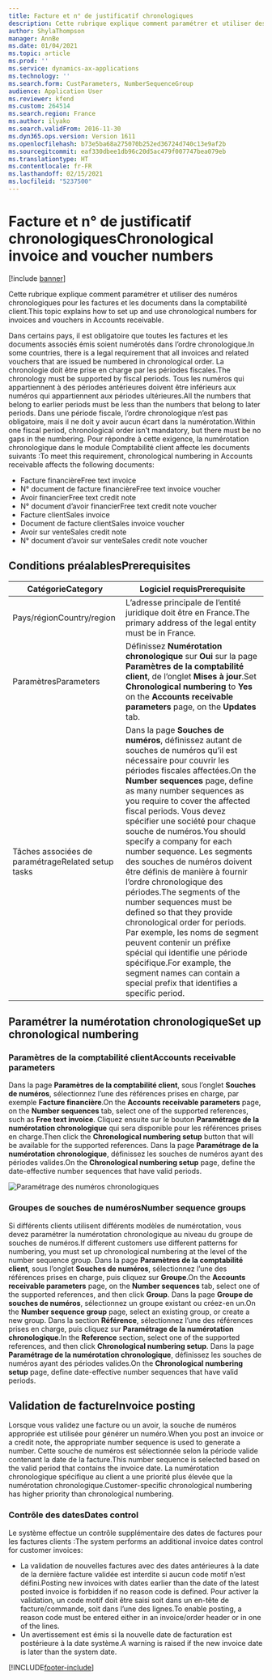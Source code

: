 ```yaml
---
title: Facture et n° de justificatif chronologiques
description: Cette rubrique explique comment paramétrer et utiliser des numéros chronologiques pour les factures et les documents dans la comptabilité client.
author: ShylaThompson
manager: AnnBe
ms.date: 01/04/2021
ms.topic: article
ms.prod: ''
ms.service: dynamics-ax-applications
ms.technology: ''
ms.search.form: CustParameters, NumberSequenceGroup
audience: Application User
ms.reviewer: kfend
ms.custom: 264514
ms.search.region: France
ms.author: ilyako
ms.search.validFrom: 2016-11-30
ms.dyn365.ops.version: Version 1611
ms.openlocfilehash: b73e5ba68a275070b252ed36724d740c13e9af2b
ms.sourcegitcommit: eaf330dbee1db96c20d5ac479f007747bea079eb
ms.translationtype: HT
ms.contentlocale: fr-FR
ms.lasthandoff: 02/15/2021
ms.locfileid: "5237500"
---
```

# <a name="chronological-invoice-and-voucher-numbers"></a><span data-ttu-id="c3239-103">Facture et n° de justificatif chronologiques</span><span class="sxs-lookup"><span data-stu-id="c3239-103">Chronological invoice and voucher numbers</span></span>

[!include [banner](../includes/banner.md)]

<span data-ttu-id="c3239-104">Cette rubrique explique comment paramétrer et utiliser des numéros chronologiques pour les factures et les documents dans la comptabilité client.</span><span class="sxs-lookup"><span data-stu-id="c3239-104">This topic explains how to set up and use chronological numbers for invoices and vouchers in Accounts receivable.</span></span>  

<span data-ttu-id="c3239-105">Dans certains pays, il est obligatoire que toutes les factures et les documents associés émis soient numérotés dans l’ordre chronologique.</span><span class="sxs-lookup"><span data-stu-id="c3239-105">In some countries, there is a legal requirement that all invoices and related vouchers that are issued be numbered in chronological order.</span></span> <span data-ttu-id="c3239-106">La chronologie doit être prise en charge par les périodes fiscales.</span><span class="sxs-lookup"><span data-stu-id="c3239-106">The chronology must be supported by fiscal periods.</span></span> <span data-ttu-id="c3239-107">Tous les numéros qui appartiennent à des périodes antérieures doivent être inférieurs aux numéros qui appartiennent aux périodes ultérieures.</span><span class="sxs-lookup"><span data-stu-id="c3239-107">All the numbers that belong to earlier periods must be less than the numbers that belong to later periods.</span></span> <span data-ttu-id="c3239-108">Dans une période fiscale, l’ordre chronologique n’est pas obligatoire, mais il ne doit y avoir aucun écart dans la numérotation.</span><span class="sxs-lookup"><span data-stu-id="c3239-108">Within one fiscal period, chronological order isn't mandatory, but there must be no gaps in the numbering.</span></span> <span data-ttu-id="c3239-109">Pour répondre à cette exigence, la numérotation chronologique dans le module Comptabilité client affecte les documents suivants :</span><span class="sxs-lookup"><span data-stu-id="c3239-109">To meet this requirement, chronological numbering in Accounts receivable affects the following documents:</span></span>

-   <span data-ttu-id="c3239-110">Facture financière</span><span class="sxs-lookup"><span data-stu-id="c3239-110">Free text invoice</span></span>
-   <span data-ttu-id="c3239-111">N° document de facture financière</span><span class="sxs-lookup"><span data-stu-id="c3239-111">Free text invoice voucher</span></span>
-   <span data-ttu-id="c3239-112">Avoir financier</span><span class="sxs-lookup"><span data-stu-id="c3239-112">Free text credit note</span></span>
-   <span data-ttu-id="c3239-113">N° document d’avoir financier</span><span class="sxs-lookup"><span data-stu-id="c3239-113">Free text credit note voucher</span></span>
-   <span data-ttu-id="c3239-114">Facture client</span><span class="sxs-lookup"><span data-stu-id="c3239-114">Sales invoice</span></span>
-   <span data-ttu-id="c3239-115">Document de facture client</span><span class="sxs-lookup"><span data-stu-id="c3239-115">Sales invoice voucher</span></span>
-   <span data-ttu-id="c3239-116">Avoir sur vente</span><span class="sxs-lookup"><span data-stu-id="c3239-116">Sales credit note</span></span>
-   <span data-ttu-id="c3239-117">N° document d’avoir sur vente</span><span class="sxs-lookup"><span data-stu-id="c3239-117">Sales credit note voucher</span></span>

## <a name="prerequisites"></a><span data-ttu-id="c3239-118">Conditions préalables</span><span class="sxs-lookup"><span data-stu-id="c3239-118">Prerequisites</span></span>

| <span data-ttu-id="c3239-119">Catégorie</span><span class="sxs-lookup"><span data-stu-id="c3239-119">Category</span></span>            | <span data-ttu-id="c3239-120">Logiciel requis</span><span class="sxs-lookup"><span data-stu-id="c3239-120">Prerequisite</span></span>                                                                                                                                                                                                                                                                                                                                                                                   |
|---------------------|------------------------------------------------------------------------------------------------------------------------------------------------------------------------------------------------------------------------------------------------------------------------------------------------------------------------------------------------------------------------------------------------|
| <span data-ttu-id="c3239-121">Pays/région</span><span class="sxs-lookup"><span data-stu-id="c3239-121">Country/region</span></span>  | <span data-ttu-id="c3239-122">L’adresse principale de l’entité juridique doit être en France.</span><span class="sxs-lookup"><span data-stu-id="c3239-122">The primary address of the legal entity must be in France.</span></span>|
| <span data-ttu-id="c3239-123">Paramètres</span><span class="sxs-lookup"><span data-stu-id="c3239-123">Parameters</span></span>      | <span data-ttu-id="c3239-124">Définissez **Numérotation chronologique** sur **Oui** sur la page **Paramètres de la comptabilité client**, de l’onglet **Mises à jour**.</span><span class="sxs-lookup"><span data-stu-id="c3239-124">Set **Chronological numbering** to **Yes** on the **Accounts receivable parameters** page, on the **Updates** tab.</span></span>                                                                                                                                                                                                |
| <span data-ttu-id="c3239-125">Tâches associées de paramétrage</span><span class="sxs-lookup"><span data-stu-id="c3239-125">Related setup tasks</span></span> | <span data-ttu-id="c3239-126">Dans la page **Souches de numéros**, définissez autant de souches de numéros qu’il est nécessaire pour couvrir les périodes fiscales affectées.</span><span class="sxs-lookup"><span data-stu-id="c3239-126">On the **Number sequences** page, define as many number sequences as you require to cover the affected fiscal periods.</span></span> <span data-ttu-id="c3239-127">Vous devez spécifier une société pour chaque souche de numéros.</span><span class="sxs-lookup"><span data-stu-id="c3239-127">You should specify a company for each number sequence.</span></span> <span data-ttu-id="c3239-128">Les segments des souches de numéros doivent être définis de manière à fournir l’ordre chronologique des périodes.</span><span class="sxs-lookup"><span data-stu-id="c3239-128">The segments of the number sequences must be defined so that they provide chronological order for periods.</span></span> <span data-ttu-id="c3239-129">Par exemple, les noms de segment peuvent contenir un préfixe spécial qui identifie une période spécifique.</span><span class="sxs-lookup"><span data-stu-id="c3239-129">For example, the segment names can contain a special prefix that identifies a specific period.</span></span>  |

## <a name="set-up-chronological-numbering"></a><span data-ttu-id="c3239-130">Paramétrer la numérotation chronologique</span><span class="sxs-lookup"><span data-stu-id="c3239-130">Set up chronological numbering</span></span>
### <a name="accounts-receivable-parameters"></a><span data-ttu-id="c3239-131">Paramètres de la comptabilité client</span><span class="sxs-lookup"><span data-stu-id="c3239-131">Accounts receivable parameters</span></span>

<span data-ttu-id="c3239-132">Dans la page **Paramètres de la comptabilité client**, sous l’onglet **Souches de numéros**, sélectionnez l’une des références prises en charge, par exemple **Facture financière**.</span><span class="sxs-lookup"><span data-stu-id="c3239-132">On the **Accounts receivable parameters** page, on the **Number sequences** tab, select one of the supported references, such as **Free text invoice**.</span></span> <span data-ttu-id="c3239-133">Cliquez ensuite sur le bouton **Paramétrage de la numérotation chronologique** qui sera disponible pour les références prises en charge.</span><span class="sxs-lookup"><span data-stu-id="c3239-133">Then click the **Chronological numbering setup** button that will be available for the supported references.</span></span> <span data-ttu-id="c3239-134">Dans la page **Paramétrage de la numérotation chronologique**, définissez les souches de numéros ayant des périodes valides.</span><span class="sxs-lookup"><span data-stu-id="c3239-134">On the **Chronological numbering setup** page, define the date-effective number sequences that have valid periods.</span></span>

![Paramétrage des numéros chronologiques](media/emea-chronological-numbering.jpg)

### <a name="number-sequence-groups"></a><span data-ttu-id="c3239-136">Groupes de souches de numéros</span><span class="sxs-lookup"><span data-stu-id="c3239-136">Number sequence groups</span></span>

<span data-ttu-id="c3239-137">Si différents clients utilisent différents modèles de numérotation, vous devez paramétrer la numérotation chronologique au niveau du groupe de souches de numéros.</span><span class="sxs-lookup"><span data-stu-id="c3239-137">If different customers use different patterns for numbering, you must set up chronological numbering at the level of the number sequence group.</span></span> <span data-ttu-id="c3239-138">Dans la page **Paramètres de la comptabilité client**, sous l’onglet **Souches de numéros**, sélectionnez l’une des références prises en charge, puis cliquez sur **Groupe**.</span><span class="sxs-lookup"><span data-stu-id="c3239-138">On the **Accounts receivable parameters** page, on the **Number sequences** tab, select one of the supported references, and then click **Group**.</span></span> <span data-ttu-id="c3239-139">Dans la page **Groupe de souches de numéros**, sélectionnez un groupe existant ou créez-en un.</span><span class="sxs-lookup"><span data-stu-id="c3239-139">On the **Number sequence group** page, select an existing group, or create a new group.</span></span> <span data-ttu-id="c3239-140">Dans la section **Référence**, sélectionnez l’une des références prises en charge, puis cliquez sur **Paramétrage de la numérotation chronologique**.</span><span class="sxs-lookup"><span data-stu-id="c3239-140">In the **Reference** section, select one of the supported references, and then click **Chronological numbering setup**.</span></span> <span data-ttu-id="c3239-141">Dans la page **Paramétrage de la numérotation chronologique**, définissez les souches de numéros ayant des périodes valides.</span><span class="sxs-lookup"><span data-stu-id="c3239-141">On the **Chronological numbering setup** page, define date-effective number sequences that have valid periods.</span></span>

## <a name="invoice-posting"></a><span data-ttu-id="c3239-142">Validation de facture</span><span class="sxs-lookup"><span data-stu-id="c3239-142">Invoice posting</span></span>
<span data-ttu-id="c3239-143">Lorsque vous validez une facture ou un avoir, la souche de numéros appropriée est utilisée pour générer un numéro.</span><span class="sxs-lookup"><span data-stu-id="c3239-143">When you post an invoice or a credit note, the appropriate number sequence is used to generate a number.</span></span> <span data-ttu-id="c3239-144">Cette souche de numéros est sélectionnée selon la période valide contenant la date de la facture.</span><span class="sxs-lookup"><span data-stu-id="c3239-144">This number sequence is selected based on the valid period that contains the invoice date.</span></span> <span data-ttu-id="c3239-145">La numérotation chronologique spécifique au client a une priorité plus élevée que la numérotation chronologique.</span><span class="sxs-lookup"><span data-stu-id="c3239-145">Customer-specific chronological numbering has higher priority than chronological numbering.</span></span>

### <a name="dates-control"></a><span data-ttu-id="c3239-146">Contrôle des dates</span><span class="sxs-lookup"><span data-stu-id="c3239-146">Dates control</span></span>

<span data-ttu-id="c3239-147">Le système effectue un contrôle supplémentaire des dates de factures pour les factures clients :</span><span class="sxs-lookup"><span data-stu-id="c3239-147">The system performs an additional invoice dates control for customer invoices:</span></span> 

- <span data-ttu-id="c3239-148">La validation de nouvelles factures avec des dates antérieures à la date de la dernière facture validée est interdite si aucun code motif n’est défini.</span><span class="sxs-lookup"><span data-stu-id="c3239-148">Posting new invoices with dates earlier than the date of the latest posted invoice is forbidden if no reason code is defined.</span></span> <span data-ttu-id="c3239-149">Pour activer la validation, un code motif doit être saisi soit dans un en-tête de facture/commande, soit dans l’une des lignes.</span><span class="sxs-lookup"><span data-stu-id="c3239-149">To enable posting, a reason code must be entered either in an invoice/order header or in one of the lines.</span></span>
- <span data-ttu-id="c3239-150">Un avertissement est émis si la nouvelle date de facturation est postérieure à la date système.</span><span class="sxs-lookup"><span data-stu-id="c3239-150">A warning is raised if the new invoice date is later than the system date.</span></span>


[!INCLUDE[footer-include](../../includes/footer-banner.md)]
